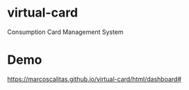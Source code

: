 # virtual-card
Consumption Card Management System

# Demo
https://marcoscalitas.github.io/virtual-card/html/dashboard#
